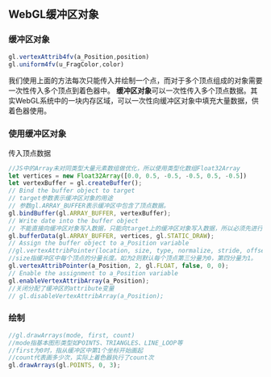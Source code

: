## WebGL缓冲区对象

### 缓冲区对象

```javascript
gl.vertexAttrib4fv(a_Position,position)
gl.uniform4fv(u_FragColor,color)
```

我们使用上面的方法每次只能传入并绘制一个点，而对于多个顶点组成的对象需要一次性传入多个顶点到着色器中。
**缓冲区对象**可以一次性传入多个顶点数据。其实WebGL系统中的一块内存区域，可以一次性向缓冲区对象中填充大量数据，供着色器使用。

### 使用缓冲区对象

传入顶点数据

```javascript
//JS中的Array未对同类型大量元素数组做优化，所以使用类型化数组Float32Array
let vertices = new Float32Array([0.0, 0.5, -0.5, -0.5, 0.5, -0.5])
let vertexBuffer = gl.createBuffer();
// Bind the buffer object to target
// target参数表示缓冲区对象的用途
// 参数gl.ARRAY_BUFFER表示缓冲区中包含了顶点数据。
gl.bindBuffer(gl.ARRAY_BUFFER, vertexBuffer);
// Write date into the buffer object
// 不能直接向缓冲区对象写入数据，只能向target上的缓冲区对象写入数据，所以必须先进行绑定。
gl.bufferData(gl.ARRAY_BUFFER, vertices, gl.STATIC_DRAW);
// Assign the buffer object to a_Position variable
//gl.vertexAttribPointer(location, size, type, normalize, stride, offset)
//size指缓冲区中每个顶点的分量长度。如为2则默认每个顶点第三分量为0，第四分量为1。
gl.vertexAttribPointer(a_Position, 2, gl.FLOAT, false, 0, 0);
// Enable the assignment to a_Position variable
gl.enableVertexAttribArray(a_Position);
//关闭分配了缓冲区的attribute变量
// gl.disableVertexAttribArray(a_Position);
```

### 绘制

``` javascript
//gl.drawArrays(mode, first, count)
//mode指基本图形类型如POINTS、TRIANGLES、LINE_LOOP等
//first为0时，指从缓冲区中第1个坐标开始画起
//count代表画多少次，实际上着色器执行了count次
gl.drawArrays(gl.POINTS, 0, 3);
```





